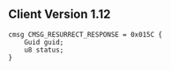 ## Client Version 1.12

```rust,ignore
cmsg CMSG_RESURRECT_RESPONSE = 0x015C {
    Guid guid;    
    u8 status;    
}

```
